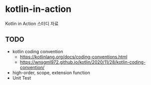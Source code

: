 # kotlin-in-action
Kotlin in Action 스터디 자료

## TODO
* kotlin coding convention 
  * https://kotlinlang.org/docs/coding-conventions.html
  * https://wnsgml972.github.io/kotlin/2020/11/28/kotlin-coding-convention/
* high-order, scope, extension function
* Unit Test
